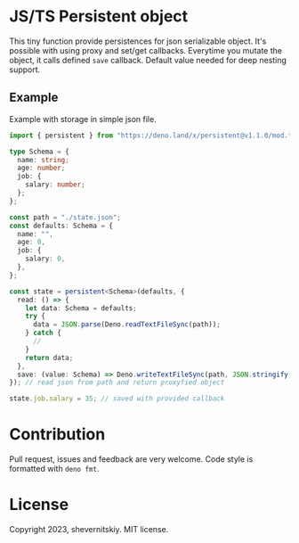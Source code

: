 # JS/TS Persistent object

This tiny function provide persistences for json serializable object. It's possible with using proxy and set/get
callbacks. Everytime you mutate the object, it calls defined `save` callback. Default value needed for deep nesting
support.

## Example

Example with storage in simple json file.

```ts
import { persistent } from "https://deno.land/x/persistent@v1.1.0/mod.ts";

type Schema = {
  name: string;
  age: number;
  job: {
    salary: number;
  };
};

const path = "./state.json";
const defaults: Schema = {
  name: "",
  age: 0,
  job: {
    salary: 0,
  },
};

const state = persistent<Schema>(defaults, {
  read: () => {
    let data: Schema = defaults;
    try {
      data = JSON.parse(Deno.readTextFileSync(path));
    } catch {
      //
    }
    return data;
  },
  save: (value: Schema) => Deno.writeTextFileSync(path, JSON.stringify(value, null, 2)),
}); // read json from path and return proxyfied object

state.job.salary = 35; // saved with provided callback
```

# Contribution

Pull request, issues and feedback are very welcome. Code style is formatted with `deno fmt`.

# License

Copyright 2023, shevernitskiy. MIT license.
